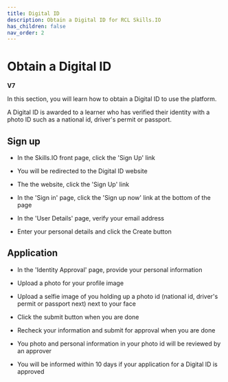 ```yaml
---
title: Digital ID
description: Obtain a Digital ID for RCL Skills.IO
has_children: false
nav_order: 2
---
```


# Obtain a Digital ID
**V7**

In this section, you will learn how to obtain a Digital ID to use the platform. 

A Digital ID is awarded to a learner who has verified their identity with a photo ID such as a national id, driver's permit or passport. 

## Sign up

- In the Skills.IO front page, click the 'Sign Up' link

- You will be redirected to the Digital ID website

- The the website, click the 'Sign Up' link

- In the 'Sign in' page, click the 'Sign up now' link at the bottom of the page

- In the 'User Details' page, verify your email address

- Enter your personal details and click the Create button

## Application

- In the 'Identity Approval' page, provide your personal information

- Upload a photo for your profile image

- Upload a selfie image of you holding up a photo id (national id, driver's permit or passport next) next to your face

- Click the submit button when you are done

- Recheck your information and submit for approval when you are done

- You photo and personal information in your photo id will be reviewed by an approver

- You will be informed within 10 days if your application for a Digital ID is approved

